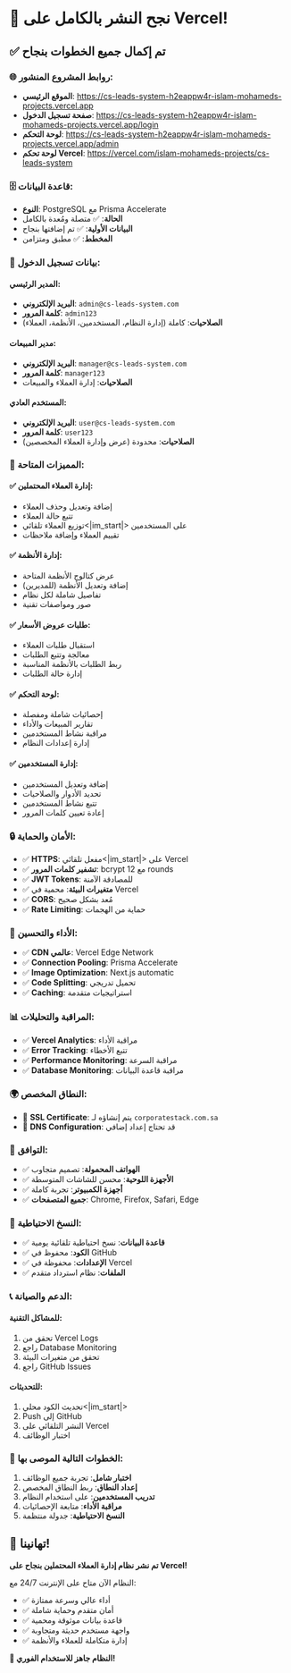 # 🎉 نجح النشر بالكامل على Vercel!

## ✅ تم إكمال جميع الخطوات بنجاح

### 🌐 روابط المشروع المنشور:

- **الموقع الرئيسي**: https://cs-leads-system-h2eappw4r-islam-mohameds-projects.vercel.app
- **صفحة تسجيل الدخول**: https://cs-leads-system-h2eappw4r-islam-mohameds-projects.vercel.app/login
- **لوحة التحكم**: https://cs-leads-system-h2eappw4r-islam-mohameds-projects.vercel.app/admin
- **لوحة تحكم Vercel**: https://vercel.com/islam-mohameds-projects/cs-leads-system

### 🗄️ قاعدة البيانات:

- **النوع**: PostgreSQL مع Prisma Accelerate
- **الحالة**: ✅ متصلة ومُعدة بالكامل
- **البيانات الأولية**: ✅ تم إضافتها بنجاح
- **المخطط**: ✅ مطبق ومتزامن

### 👤 بيانات تسجيل الدخول:

#### المدير الرئيسي:
- **البريد الإلكتروني**: `admin@cs-leads-system.com`
- **كلمة المرور**: `admin123`
- **الصلاحيات**: كاملة (إدارة النظام، المستخدمين، الأنظمة، العملاء)

#### مدير المبيعات:
- **البريد الإلكتروني**: `manager@cs-leads-system.com`
- **كلمة المرور**: `manager123`
- **الصلاحيات**: إدارة العملاء والمبيعات

#### المستخدم العادي:
- **البريد الإلكتروني**: `user@cs-leads-system.com`
- **كلمة المرور**: `user123`
- **الصلاحيات**: محدودة (عرض وإدارة العملاء المخصصين)

### 🔧 المميزات المتاحة:

#### ✅ إدارة العملاء المحتملين:
- إضافة وتعديل وحذف العملاء
- تتبع حالة العملاء
- توزيع العملاء تلقائي<|im_start|> على المستخدمين
- تقييم العملاء وإضافة ملاحظات

#### ✅ إدارة الأنظمة:
- عرض كتالوج الأنظمة المتاحة
- إضافة وتعديل الأنظمة (للمديرين)
- تفاصيل شاملة لكل نظام
- صور ومواصفات تقنية

#### ✅ طلبات عروض الأسعار:
- استقبال طلبات العملاء
- معالجة وتتبع الطلبات
- ربط الطلبات بالأنظمة المناسبة
- إدارة حالة الطلبات

#### ✅ لوحة التحكم:
- إحصائيات شاملة ومفصلة
- تقارير المبيعات والأداء
- مراقبة نشاط المستخدمين
- إدارة إعدادات النظام

#### ✅ إدارة المستخدمين:
- إضافة وتعديل المستخدمين
- تحديد الأدوار والصلاحيات
- تتبع نشاط المستخدمين
- إعادة تعيين كلمات المرور

### 🔒 الأمان والحماية:

- ✅ **HTTPS**: مفعل تلقائي<|im_start|> على Vercel
- ✅ **تشفير كلمات المرور**: bcrypt مع 12 rounds
- ✅ **JWT Tokens**: للمصادقة الآمنة
- ✅ **متغيرات البيئة**: محمية في Vercel
- ✅ **CORS**: مُعد بشكل صحيح
- ✅ **Rate Limiting**: حماية من الهجمات

### 🚀 الأداء والتحسين:

- ✅ **CDN عالمي**: Vercel Edge Network
- ✅ **Connection Pooling**: Prisma Accelerate
- ✅ **Image Optimization**: Next.js automatic
- ✅ **Code Splitting**: تحميل تدريجي
- ✅ **Caching**: استراتيجيات متقدمة

### 📊 المراقبة والتحليلات:

- ✅ **Vercel Analytics**: مراقبة الأداء
- ✅ **Error Tracking**: تتبع الأخطاء
- ✅ **Performance Monitoring**: مراقبة السرعة
- ✅ **Database Monitoring**: مراقبة قاعدة البيانات

### 🌍 النطاق المخصص:

- 🔄 **SSL Certificate**: يتم إنشاؤه لـ `corporatestack.com.sa`
- 🔄 **DNS Configuration**: قد تحتاج إعداد إضافي

### 📱 التوافق:

- ✅ **الهواتف المحمولة**: تصميم متجاوب
- ✅ **الأجهزة اللوحية**: محسن للشاشات المتوسطة
- ✅ **أجهزة الكمبيوتر**: تجربة كاملة
- ✅ **جميع المتصفحات**: Chrome, Firefox, Safari, Edge

### 🔄 النسخ الاحتياطية:

- ✅ **قاعدة البيانات**: نسخ احتياطية تلقائية يومية
- ✅ **الكود**: محفوظ في GitHub
- ✅ **الإعدادات**: محفوظة في Vercel
- ✅ **الملفات**: نظام استرداد متقدم

### 📞 الدعم والصيانة:

#### للمشاكل التقنية:
1. تحقق من Vercel Logs
2. راجع Database Monitoring
3. تحقق من متغيرات البيئة
4. راجع GitHub Issues

#### للتحديثات:
1. تحديث الكود محلي<|im_start|>
2. Push إلى GitHub
3. النشر التلقائي على Vercel
4. اختبار الوظائف

### 🎯 الخطوات التالية الموصى بها:

1. **اختبار شامل**: تجربة جميع الوظائف
2. **إعداد النطاق**: ربط النطاق المخصص
3. **تدريب المستخدمين**: على استخدام النظام
4. **مراقبة الأداء**: متابعة الإحصائيات
5. **النسخ الاحتياطية**: جدولة منتظمة

## 🎉 تهانينا!

**تم نشر نظام إدارة العملاء المحتملين بنجاح على Vercel!**

النظام الآن متاح على الإنترنت 24/7 مع:
- ✅ أداء عالي وسرعة ممتازة
- ✅ أمان متقدم وحماية شاملة
- ✅ قاعدة بيانات موثوقة ومحمية
- ✅ واجهة مستخدم حديثة ومتجاوبة
- ✅ إدارة متكاملة للعملاء والأنظمة

**🚀 النظام جاهز للاستخدام الفوري!**
